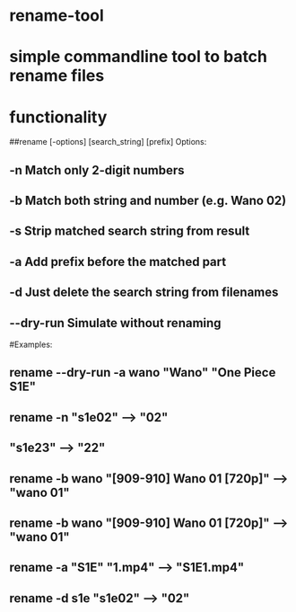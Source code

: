 ﻿# rename-tool
# simple commandline tool to batch rename files
# functionality
##rename [-options] <folder> [search_string] [prefix]
Options:
##  -n        Match only 2-digit numbers
##  -b        Match both string and number (e.g. Wano 02)
##  -s        Strip matched search string from result
##  -a        Add prefix before the matched part
##  -d        Just delete the search string from filenames
##  --dry-run Simulate without renaming

#Examples:
##  rename --dry-run -a wano "Wano" "One Piece S1E"
##  rename -n <folder> "s1e02" --> "02"
##                     "s1e23" --> "22"
##  rename -b <folder> wano "[909-910] Wano 01 [720p]" --> "wano 01"
##  rename -b <folder> wano "[909-910] Wano 01 [720p]" --> "wano 01"
##  rename -a <folder> "S1E"  "1.mp4" --> "S1E1.mp4"
##  rename -d <folder> s1e "s1e02" --> "02"

